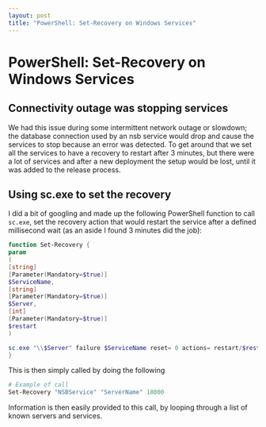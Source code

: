 ```yaml
---
layout: post
title: "PowerShell: Set-Recovery on Windows Services"
---
```

# PowerShell: Set-Recovery on Windows Services

## Connectivity outage was stopping services

We had this issue during some intermittent network outage or slowdown; the database connection used by an nsb service would drop and cause the services to stop because an error was detected. To get around that we set all the services to have a recovery to restart after 3 minutes, but there were a lot of services and after a new deployment the setup would be lost, until it was added to the release process.

## Using sc.exe to set the recovery

I did a bit of googling and made up the following PowerShell function to call `sc.exe`, set the recovery action that would restart the service after a defined millisecond wait (as an aside I found 3 minutes did the job):

```powershell
function Set-Recovery {
param
(
[string]
[Parameter(Mandatory=$true)]
$ServiceName,
[string]
[Parameter(Mandatory=$true)]
$Server,
[int]
[Parameter(Mandatory=$true)]
$restart
)

sc.exe "\\$Server" failure $ServiceName reset= 0 actions= restart/$restart #Restart after x ms
}
```

This is then simply called by doing the following

```powershell
# Example of call
Set-Recovery "NSBService" "ServerName" 18000
```

Information is then easily provided to this call, by looping through a list of known servers and services.